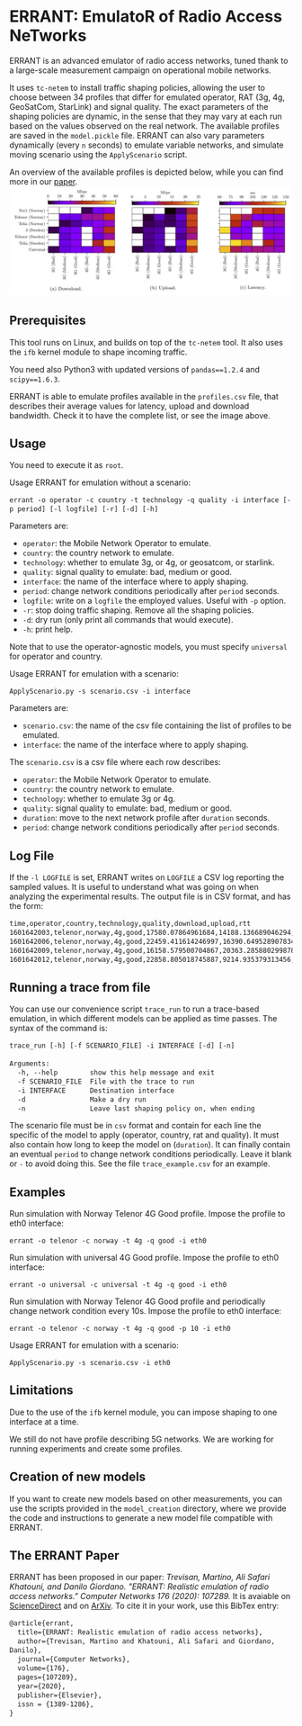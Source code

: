 ERRANT: EmulatoR of Radio Access NeTworks
=========================================

ERRANT is an advanced emulator of radio access networks, tuned thank to a large-scale measurement campaign on operational mobile networks.

It uses `tc-netem` to install traffic shaping policies, allowing the user to choose between 34 profiles that differ for emulated operator, RAT (3g, 4g, GeoSatCom, StarLink) and signal quality. The exact parameters of the shaping policies are dynamic, in the sense that they may vary at each run based on the values observed on the real network. 
The available profiles are saved in the `model.pickle` file. ERRANT can also vary parameters dynamically (every `n` seconds) to emulate variable networks, and simulate moving scenario using the `ApplyScenario` script. 

An overview of the available profiles is depicted below, while you can find more in our [paper](https://arxiv.org/abs/2106.06335).
![ERRANT Framework](errant_profiles.jpg)


## Prerequisites

This tool runs on Linux, and builds on top of the `tc-netem` tool.
It also uses the `ifb` kernel module to shape incoming traffic.

You need also Python3 with updated versions of `pandas==1.2.4` and `scipy==1.6.3`.

ERRANT is able to emulate profiles available in the `profiles.csv` file, that describes their average values for latency, upload and download bandwidth. Check it to have the complete list, or see the image above.

## Usage

You need to execute it as `root`.

Usage ERRANT for emulation without a scenario:
```
errant -o operator -c country -t technology -q quality -i interface [-p period] [-l logfile] [-r] [-d] [-h]
```

Parameters are:
* `operator`: the Mobile Network Operator to emulate.
* `country`: the country network to emulate.
* `technology`: whether to emulate 3g, or 4g, or geosatcom, or starlink.
* `quality`: signal quality to emulate: bad, medium or good.
* `interface`: the name of the interface where to apply shaping.
* `period`: change network conditions periodically after `period` seconds.
* `logfile`: write on a `logfile` the employed values. Useful with `-p` option.
* `-r`: stop doing traffic shaping. Remove all the shaping policies.
* `-d`: dry run (only print all commands that would execute).
* `-h`: print help.

Note that to use the operator-agnostic models, you must specify `universal` for operator and country.

Usage ERRANT for emulation with a scenario:
```
ApplyScenario.py -s scenario.csv -i interface
```
Parameters are:
* `scenario.csv`: the name of the csv file containing the list of profiles to be emulated.
* `interface`: the name of the interface where to apply shaping.

The `scenario.csv` is a csv file where each row describes:
* `operator`: the Mobile Network Operator to emulate.
* `country`: the country network to emulate.
* `technology`: whether to emulate 3g or 4g.
* `quality`: signal quality to emulate: bad, medium or good.
* `duration`: move to the next network profile after `duration` seconds.
* `period`: change network conditions periodically after `period` seconds.

## Log File

If the `-l LOGFILE` is set, ERRANT writes on `LOGFILE` a CSV log reporting the sampled values.
It is useful to understand what was going on when analyzing the experimental results.
The output file is in CSV format, and has the form:

```
time,operator,country,technology,quality,download,upload,rtt
1601642003,telenor,norway,4g,good,17580.07864961684,14188.136689046294,82.01200449624072
1601642006,telenor,norway,4g,good,22459.411614246997,16390.649528907834,64.16737469308717
1601642009,telenor,norway,4g,good,16158.579500704867,20363.285880299878,99.9752608514997
1601642012,telenor,norway,4g,good,22858.805018745887,9214.935379313456,129.7896828007226

```

## Running a trace from file

You can use our convenience script `trace_run` to run a trace-based emulation, in which different models can be applied as time passes. The syntax of the command is:

```
trace_run [-h] [-f SCENARIO_FILE] -i INTERFACE [-d] [-n]

Arguments:
  -h, --help        show this help message and exit
  -f SCENARIO_FILE  File with the trace to run
  -i INTERFACE      Destination interface
  -d                Make a dry run
  -n                Leave last shaping policy on, when ending
```

The scenario file must be in `csv` format and contain for each line the specific of the model to apply (operator, country, rat and quality). It must also contain how long to keep the model on (`duration`). It can finally contain an eventual `period` to change network conditions periodically. Leave it blank or `-` to avoid doing this. See the file `trace_example.csv` for an example.


## Examples

Run simulation with Norway Telenor 4G Good profile. Impose the profile to eth0 interface:
```
errant -o telenor -c norway -t 4g -q good -i eth0 
```

Run simulation with universal 4G Good profile. Impose the profile to eth0 interface:
```
errant -o universal -c universal -t 4g -q good -i eth0 
```

Run simulation with Norway Telenor 4G Good profile and periodically change network condition every 10s. Impose the profile to eth0 interface:
```
errant -o telenor -c norway -t 4g -q good -p 10 -i eth0 
```

Usage ERRANT for emulation with a scenario:
```
ApplyScenario.py -s scenario.csv -i eth0
```

## Limitations

Due to the use of the `ifb` kernel module, you can impose shaping to one interface at a time.

We still do not have profile describing 5G networks. We are working for running experiments and create some profiles.

## Creation of new models

If you want to create new models based on other measurements, you can use the scripts provided in the `model_creation` directory, where we provide the code and instructions to generate a new model file compatible with ERRANT.

## The ERRANT Paper

ERRANT has been proposed in our paper: *Trevisan, Martino, Ali Safari Khatouni, and Danilo Giordano. "ERRANT: Realistic emulation of radio access networks." Computer Networks 176 (2020): 107289.* It is avaiable on [ScienceDirect](https://www.sciencedirect.com/science/article/pii/S1389128620301420) and on [ArXiv](https://arxiv.org/abs/2106.06335). To cite it in your work, use this BibTex entry:

```
@article{errant,
  title={ERRANT: Realistic emulation of radio access networks},
  author={Trevisan, Martino and Khatouni, Ali Safari and Giordano, Danilo},
  journal={Computer Networks},
  volume={176},
  pages={107289},
  year={2020},
  publisher={Elsevier},
  issn = {1389-1286},
}

```

